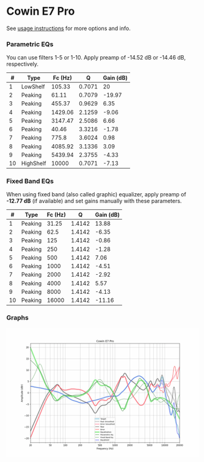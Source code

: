 # Cowin E7 Pro
See [usage instructions](https://github.com/jaakkopasanen/AutoEq#usage) for more options and info.

### Parametric EQs
You can use filters 1-5 or 1-10. Apply preamp of -14.52 dB or -14.46 dB, respectively.

|   # | Type      |   Fc (Hz) |      Q |   Gain (dB) |
|-----|-----------|-----------|--------|-------------|
|   1 | LowShelf  |    105.33 | 0.7071 |       20    |
|   2 | Peaking   |     61.11 | 0.7079 |      -19.97 |
|   3 | Peaking   |    455.37 | 0.9629 |        6.35 |
|   4 | Peaking   |   1429.06 | 2.1259 |       -9.06 |
|   5 | Peaking   |   3147.47 | 2.5086 |        6.66 |
|   6 | Peaking   |     40.46 | 3.3216 |       -1.78 |
|   7 | Peaking   |    775.8  | 3.6024 |        0.98 |
|   8 | Peaking   |   4085.92 | 3.1336 |        3.09 |
|   9 | Peaking   |   5439.94 | 2.3755 |       -4.33 |
|  10 | HighShelf |  10000    | 0.7071 |       -7.13 |

### Fixed Band EQs
When using fixed band (also called graphic) equalizer, apply preamp of **-12.77 dB** (if available) and set gains manually with these parameters.

|   # | Type    |   Fc (Hz) |      Q |   Gain (dB) |
|-----|---------|-----------|--------|-------------|
|   1 | Peaking |     31.25 | 1.4142 |       13.88 |
|   2 | Peaking |     62.5  | 1.4142 |       -6.35 |
|   3 | Peaking |    125    | 1.4142 |       -0.86 |
|   4 | Peaking |    250    | 1.4142 |       -1.28 |
|   5 | Peaking |    500    | 1.4142 |        7.06 |
|   6 | Peaking |   1000    | 1.4142 |       -4.51 |
|   7 | Peaking |   2000    | 1.4142 |       -2.92 |
|   8 | Peaking |   4000    | 1.4142 |        5.57 |
|   9 | Peaking |   8000    | 1.4142 |       -4.13 |
|  10 | Peaking |  16000    | 1.4142 |      -11.16 |

### Graphs
![](./Cowin%20E7%20Pro.png)
